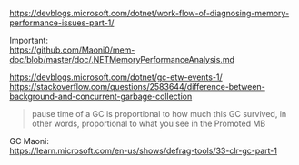 https://devblogs.microsoft.com/dotnet/work-flow-of-diagnosing-memory-performance-issues-part-1/  

Important:  
https://github.com/Maoni0/mem-doc/blob/master/doc/.NETMemoryPerformanceAnalysis.md   

https://devblogs.microsoft.com/dotnet/gc-etw-events-1/  
https://stackoverflow.com/questions/2583644/difference-between-background-and-concurrent-garbage-collection


>  pause time of a GC is proportional to how much this GC survived, in other words, proportional to what you see in the Promoted MB

GC Maoni:  
https://learn.microsoft.com/en-us/shows/defrag-tools/33-clr-gc-part-1
